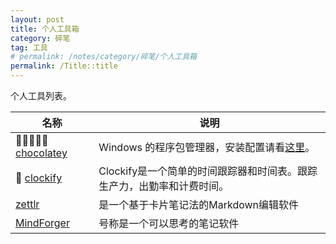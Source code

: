```yaml
---
layout: post
title: 个人工具箱
category: 碎笔
tag: 工具
# permalink: /notes/category/碎笔/个人工具箱
permalink: /Title::title
---
```

个人工具列表。

| 名称 | 说明 |
|------|------|
| 💛💛💛💛💛 [chocolatey](https://chocolatey.org/) | Windows 的程序包管理器，安装配置请看[这里](/Title:)。| 
| 💛 [clockify](https://clockify.me/) | Clockify是一个简单的时间跟踪器和时间表。跟踪生产力，出勤率和计费时间。 |
| [zettlr](https://www.zettlr.com/) | 是一个基于卡片笔记法的Markdown编辑软件 |
| [MindForger](https://www.mindforger.com/)| 号称是一个可以思考的笔记软件 |
